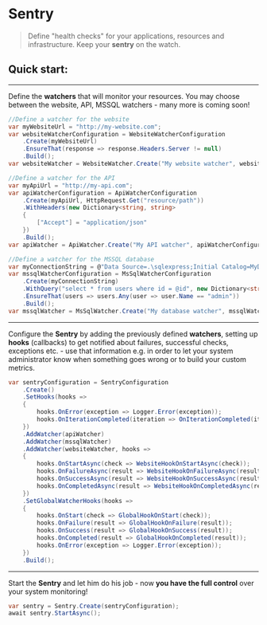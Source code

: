 # Sentry

> Define "health checks" for your applications, resources and
> infrastructure. Keep your **sentry** on the watch.

**Quick start**:
----------------

----------

 Define the **watchers** that will monitor your resources. You may choose between the website, API, MSSQL watchers - many more is coming soon!
```csharp
//Define a watcher for the website 
var myWebsiteUrl = "http://my-website.com";
var websiteWatcherConfiguration = WebsiteWatcherConfiguration
    .Create(myWebsiteUrl)
    .EnsureThat(response => response.Headers.Server != null)
    .Build();
var websiteWatcher = WebsiteWatcher.Create("My website watcher", websiteWatcherConfiguration);

//Define a watcher for the API 
var myApiUrl = "http://my-api.com";
var apiWatcherConfiguration = ApiWatcherConfiguration
    .Create(myApiUrl, HttpRequest.Get("resource/path"))
    .WithHeaders(new Dictionary<string, string>
    {
        ["Accept"] = "application/json"
    })
    .Build();
var apiWatcher = ApiWatcher.Create("My API watcher", apiWatcherConfiguration);

//Define a watcher for the MSSQL database 
var myConnectionString = @"Data Source=.\sqlexpress;Initial Catalog=MyDatabase;Integrated Security=True";
var mssqlWatcherConfiguration = MsSqlWatcherConfiguration
    .Create(myConnectionString)
    .WithQuery("select * from users where id = @id", new Dictionary<string, object> {["id"] = 1})
    .EnsureThat(users => users.Any(user => user.Name == "admin"))
    .Build();
var mssqlWatcher = MsSqlWatcher.Create("My database watcher", mssqlWatcherConfiguration);
```

----------

Configure the **Sentry** by adding the previously defined **watchers**, setting up **hooks** (callbacks) to get notified about failures, successful checks, exceptions etc. - use that information e.g. in order to let your system administrator know when something goes wrong or to build your custom metrics.
```csharp
var sentryConfiguration = SentryConfiguration
    .Create()
    .SetHooks(hooks =>
    {
        hooks.OnError(exception => Logger.Error(exception));
        hooks.OnIterationCompleted(iteration => OnIterationCompleted(iteration));
    })
    .AddWatcher(apiWatcher)
    .AddWatcher(mssqlWatcher)
    .AddWatcher(websiteWatcher, hooks =>
    {
        hooks.OnStartAsync(check => WebsiteHookOnStartAsync(check));
        hooks.OnFailureAsync(result => WebsiteHookOnFailureAsync(result));
        hooks.OnSuccessAsync(result => WebsiteHookOnSuccessAsync(result));
        hooks.OnCompletedAsync(result => WebsiteHookOnCompletedAsync(result));
    })
    .SetGlobalWatcherHooks(hooks =>
    {
        hooks.OnStart(check => GlobalHookOnStart(check));
        hooks.OnFailure(result => GlobalHookOnFailure(result));
        hooks.OnSuccess(result => GlobalHookOnSuccess(result));
        hooks.OnCompleted(result => GlobalHookOnCompleted(result));
        hooks.OnError(exception => Logger.Error(exception));
    })
    .Build();
```

----------

Start the **Sentry** and let him do his job - now **you have the full control** over your system monitoring!
```csharp
var sentry = Sentry.Create(sentryConfiguration);
await sentry.StartAsync();
```